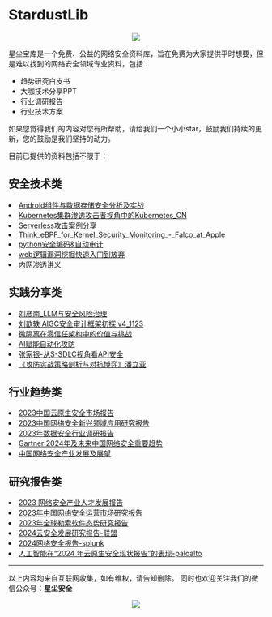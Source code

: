 # StardustLib
<p align="center">
  <img src="https://github.com/stardustsec/StardustLib/blob/main/logo.jpg" />
</p>
星尘宝库是一个免费、公益的网络安全资料库，旨在免费为大家提供平时想要，但是难以找到的网络安全领域专业资料，包括：

- 趋势研究白皮书
- 大咖技术分享PPT
- 行业调研报告
- 行业技术方案 

如果您觉得我们的内容对您有所帮助，请给我们一个小小star，鼓励我们持续的更新，您的鼓励是我们坚持的动力。

目前已提供的资料包括不限于：
## 安全技术类
<li><a href="https://github.com/stardustsec/StardustLib/blob/main/%E5%AE%89%E5%85%A8%E6%8A%80%E6%9C%AF/Android%E7%BB%84%E4%BB%B6%E4%B8%8E%E6%95%B0%E6%8D%AE%E5%AD%98%E5%82%A8%E5%AE%89%E5%85%A8%E5%88%86%E6%9E%90%E5%8F%8A%E5%AE%9E%E6%88%98.pdf">Android组件与数据存储安全分析及实战</a>
<li><a href="https://github.com/stardustsec/StardustLib/blob/main/%E5%AE%89%E5%85%A8%E6%8A%80%E6%9C%AF/Kubernetes%E9%9B%86%E7%BE%A4%E6%B8%97%E9%80%8F%E6%94%BB%E5%87%BB%E8%80%85%E8%A7%86%E8%A7%92%E4%B8%AD%E7%9A%84Kubernetes_CN.pdf">Kubernetes集群渗透攻击者视角中的Kubernetes_CN</a>
<li><a href="https://github.com/stardustsec/StardustLib/blob/main/%E5%AE%89%E5%85%A8%E6%8A%80%E6%9C%AF/Serverless%E6%94%BB%E5%87%BB%E6%A1%88%E4%BE%8B%E5%88%86%E4%BA%AB-1.pdf">Serverless攻击案例分享</a>
<li><a href="https://github.com/stardustsec/StardustLib/blob/main/%E5%AE%89%E5%85%A8%E6%8A%80%E6%9C%AF/Think_eBPF_for_Kernel_Security_Monitoring_-_Falco_at_Apple.pdf">Think_eBPF_for_Kernel_Security_Monitoring_-_Falco_at_Apple</a>
<li><a href="https://github.com/stardustsec/StardustLib/blob/main/%E5%AE%89%E5%85%A8%E6%8A%80%E6%9C%AF/python%E5%AE%89%E5%85%A8%E7%BC%96%E7%A0%81%26%E8%87%AA%E5%8A%A8%E5%AE%A1%E8%AE%A1.pptx">python安全编码&自动审计</a>
<li><a href="https://github.com/stardustsec/StardustLib/blob/main/%E5%AE%89%E5%85%A8%E6%8A%80%E6%9C%AF/web%E9%80%BB%E8%BE%91%E6%BC%8F%E6%B4%9E%E6%8C%96%E6%8E%98%E5%BF%AB%E9%80%9F%E5%85%A5%E9%97%A8%E5%88%B0%E6%94%BE%E5%BC%83%20.docx">web逻辑漏洞挖掘快速入门到放弃</a>
<li><a href="https://github.com/stardustsec/StardustLib/blob/main/%E5%AE%89%E5%85%A8%E6%8A%80%E6%9C%AF/%E5%86%85%E7%BD%91%E6%B8%97%E9%80%8F%E8%AE%B2%E4%B9%89.pdf">内网渗透讲义</a>

## 实践分享类
<li><a href="https://github.com/stardustsec/StardustLib/blob/main/%E5%AE%9E%E8%B7%B5%E5%88%86%E4%BA%AB/02_%E5%88%98%E5%BD%A6%E5%8D%97_LLM%E4%B8%8E%E5%AE%89%E5%85%A8%E9%A3%8E%E9%99%A9%E6%B2%BB%E7%90%86.pdf">刘彦南_LLM与安全风险治理</a>
<li><a href="https://github.com/stardustsec/StardustLib/blob/main/%E5%AE%9E%E8%B7%B5%E5%88%86%E4%BA%AB/03%20%E5%88%98%E6%AD%86%E8%BD%B6%20AIGC%E5%AE%89%E5%85%A8%E5%AE%A1%E8%AE%A1%E6%A1%86%E6%9E%B6%E5%88%9D%E6%8E%A2%20v4_1123_%E8%84%B1%E6%95%8F.pdf">刘歆轶 AIGC安全审计框架初探 v4_1123</a>
<li><a href="https://github.com/stardustsec/StardustLib/blob/main/%E5%AE%9E%E8%B7%B5%E5%88%86%E4%BA%AB/2%E3%80%90%E4%B8%A5%E9%9B%B7%E3%80%91%E5%BE%AE%E9%9A%94%E7%A6%BB%E5%9C%A8%E9%9B%B6%E4%BF%A1%E4%BB%BB%E6%9E%B6%E6%9E%84%E4%B8%AD%E7%9A%84%E4%BB%B7%E5%80%BC%E4%B8%8E%E6%8C%91%E6%88%98.pdf">微隔离在零信任架构中的价值与挑战</a>
<li><a href="https://github.com/stardustsec/StardustLib/blob/main/%E5%AE%9E%E8%B7%B5%E5%88%86%E4%BA%AB/AI%E8%B5%8B%E8%83%BD%E8%87%AA%E5%8A%A8%E5%8C%96%E6%94%BB%E9%98%B2.pdf">AI赋能自动化攻防</a>
<li><a href="https://github.com/stardustsec/StardustLib/blob/main/%E5%AE%9E%E8%B7%B5%E5%88%86%E4%BA%AB/__%E5%BC%A0%E5%AE%B6%E9%93%B6-%E4%BB%8ES-SDLC%E8%A7%86%E8%A7%92%E7%9C%8BAPI%E5%AE%89%E5%85%A8.pdf">张家银-从S-SDLC视角看API安全</a>
<li><a href="https://github.com/stardustsec/StardustLib/blob/main/%E5%AE%9E%E8%B7%B5%E5%88%86%E4%BA%AB/%E3%80%8A%E6%94%BB%E9%98%B2%E5%AE%9E%E6%88%98%E7%AD%96%E7%95%A5%E5%89%96%E6%9E%90%E4%B8%8E%E5%AF%B9%E6%8A%97%E5%8D%9A%E5%BC%88%E3%80%8B%E6%BD%98%E7%AB%8B%E4%BA%9A.pdf">《攻防实战策略剖析与对抗博弈》潘立亚</a>

## 行业趋势类
<li><a href="https://github.com/stardustsec/StardustLib/blob/main/%E8%A1%8C%E4%B8%9A%E8%B6%8B%E5%8A%BF/2023%E4%B8%AD%E5%9B%BD%E4%BA%91%E5%8E%9F%E7%94%9F%E5%AE%89%E5%85%A8%E5%B8%82%E5%9C%BA%E6%8A%A5%E5%91%8A.pdf">2023中国云原生安全市场报告</a>
<li><a href="https://github.com/stardustsec/StardustLib/blob/main/%E8%A1%8C%E4%B8%9A%E8%B6%8B%E5%8A%BF/2023%E4%B8%AD%E5%9B%BD%E7%BD%91%E7%BB%9C%E5%AE%89%E5%85%A8%E6%96%B0%E5%85%B4%E9%A2%86%E5%9F%9F%E5%BA%94%E7%94%A8%E7%A0%94%E7%A9%B6%E6%8A%A5%E5%91%8A.pdf">2023中国网络安全新兴领域应用研究报告</a>
<li><a href="https://github.com/stardustsec/StardustLib/blob/main/%E8%A1%8C%E4%B8%9A%E8%B6%8B%E5%8A%BF/2023%E5%B9%B4%E6%95%B0%E6%8D%AE%E5%AE%89%E5%85%A8%E8%A1%8C%E4%B8%9A%E8%B0%83%E7%A0%94%E6%8A%A5%E5%91%8A.pdf">2023年数据安全行业调研报告</a>
<li><a href="https://github.com/stardustsec/StardustLib/blob/main/%E8%A1%8C%E4%B8%9A%E8%B6%8B%E5%8A%BF/Gartner%202024%E5%B9%B4%E5%8F%8A%E6%9C%AA%E6%9D%A5%E4%B8%AD%E5%9B%BD%E7%BD%91%E7%BB%9C%E5%AE%89%E5%85%A8%E9%87%8D%E8%A6%81%E8%B6%8B%E5%8A%BF%20.pdf">Gartner 2024年及未来中国网络安全重要趋势</a>
<li><a href="https://github.com/stardustsec/StardustLib/blob/main/%E8%A1%8C%E4%B8%9A%E8%B6%8B%E5%8A%BF/%E4%B8%AD%E5%9B%BD%E7%BD%91%E7%BB%9C%E5%AE%89%E5%85%A8%E4%BA%A7%E4%B8%9A%E5%8F%91%E5%B1%95%E5%8F%8A%E5%B1%95%E6%9C%9B.pdf">中国网络安全产业发展及展望</a>

## 研究报告类
<li><a href="https://github.com/stardustsec/StardustLib/blob/main/%E7%A0%94%E7%A9%B6%E6%8A%A5%E5%91%8A/2023%20%E7%BD%91%E7%BB%9C%E5%AE%89%E5%85%A8%E4%BA%A7%E4%B8%9A%E4%BA%BA%E6%89%8D%E5%8F%91%E5%B1%95%E6%8A%A5%E5%91%8A.pdf">2023 网络安全产业人才发展报告</a>
<li><a href="https://github.com/stardustsec/StardustLib/blob/main/%E7%A0%94%E7%A9%B6%E6%8A%A5%E5%91%8A/2023%E5%B9%B4%E4%B8%AD%E5%9B%BD%E7%BD%91%E7%BB%9C%E5%AE%89%E5%85%A8%E8%BF%90%E8%90%A5%E5%B8%82%E5%9C%BA%E7%A0%94%E7%A9%B6%E6%8A%A5%E5%91%8A(2).pdf">2023年中国网络安全运营市场研究报告</a>
<li><a href="https://github.com/stardustsec/StardustLib/blob/main/%E7%A0%94%E7%A9%B6%E6%8A%A5%E5%91%8A/2023%E5%B9%B4%E5%85%A8%E7%90%83%E5%8B%92%E7%B4%A2%E8%BD%AF%E4%BB%B6%E6%80%81%E5%8A%BF%E7%A0%94%E7%A9%B6%E6%8A%A5%E5%91%8A.pdf">2023年全球勒索软件态势研究报告</a>
<li><a href="https://github.com/stardustsec/StardustLib/blob/main/%E7%A0%94%E7%A9%B6%E6%8A%A5%E5%91%8A/2024%E4%BA%91%E5%AE%89%E5%85%A8%E5%8F%91%E5%B1%95%E7%A0%94%E7%A9%B6%E6%8A%A5%E5%91%8A-%E8%81%94%E7%9B%9F.pdf">2024云安全发展研究报告-联盟</a>
<li><a href="https://github.com/stardustsec/StardustLib/blob/main/%E7%A0%94%E7%A9%B6%E6%8A%A5%E5%91%8A/2024%E7%BD%91%E7%BB%9C%E5%AE%89%E5%85%A8%E6%8A%A5%E5%91%8A-splunk.pdf">2024网络安全报告-splunk</a>
<li><a href="https://github.com/stardustsec/StardustLib/blob/main/%E7%A0%94%E7%A9%B6%E6%8A%A5%E5%91%8A/%E4%BA%BA%E5%B7%A5%E6%99%BA%E8%83%BD%E5%9C%A8%E2%80%9C2024%20%E5%B9%B4%E4%BA%91%E5%8E%9F%E7%94%9F%E5%AE%89%E5%85%A8%E7%8E%B0%E7%8A%B6%E6%8A%A5%E5%91%8A%E2%80%9D%E7%9A%84%E8%A1%A8%E7%8E%B0-paloalto.pdf">人工智能在“2024 年云原生安全现状报告”的表现-paloalto</a>

****

以上内容均来自互联网收集，如有维权，请告知删除。 同时也欢迎关注我们的微信公众号：<b>星尘安全</b>
<p align="center">
  <img src="https://github.com/stardustsec/StardustLib/blob/main/img/gzh.jpg" />
</p>
